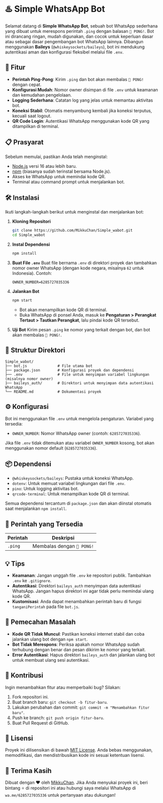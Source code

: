 # ♨️ Simple WhatsApp Bot

Selamat datang di **Simple WhatsApp Bot**, sebuah bot WhatsApp sederhana yang dibuat untuk merespons perintah `.ping` dengan balasan `🏓 PONG!`. Bot ini dirancang ringan, mudah digunakan, dan cocok untuk keperluan dasar atau sebagai dasar pengembangan bot WhatsApp lainnya. Dibangun menggunakan **Baileys** (`@whiskeysockets/baileys`), bot ini mendukung autentikasi aman dan konfigurasi fleksibel melalui file `.env`.

## 🚀 Fitur
- **Perintah Ping-Pong**: Kirim `.ping` dan bot akan membalas `🏓 PONG!` dengan cepat.
- **Konfigurasi Mudah**: Nomor owner disimpan di file `.env` untuk keamanan dan kemudahan pengelolaan.
- **Logging Sederhana**: Catatan log yang jelas untuk memantau aktivitas bot.
- **Koneksi Stabil**: Otomatis menyambung kembali jika koneksi terputus, kecuali saat logout.
- **QR Code Login**: Autentikasi WhatsApp menggunakan kode QR yang ditampilkan di terminal.

## 📋 Prasyarat
Sebelum memulai, pastikan Anda telah menginstal:
- [Node.js](https://nodejs.org/) versi 16 atau lebih baru.
- [npm](https://www.npmjs.com/) (biasanya sudah terinstal bersama Node.js).
- Akses ke WhatsApp untuk memindai kode QR.
- Terminal atau command prompt untuk menjalankan bot.

## 🛠️ Instalasi
Ikuti langkah-langkah berikut untuk menginstal dan menjalankan bot:

1. **Kloning Repositori**
   ```bash
   git clone https://github.com/MikkuChan/Simple_wabot.git
   cd Simple_wabot
   ```

2. **Instal Dependensi**
   ```bash
   npm install
   ```

3. **Buat File `.env`**
   Buat file bernama `.env` di direktori proyek dan tambahkan nomor owner WhatsApp (dengan kode negara, misalnya `62` untuk Indonesia). Contoh:
   ```env
   OWNER_NUMBER=6285727035336
   ```

4. **Jalankan Bot**
   ```bash
   npm start
   ```
   - Bot akan menampilkan kode QR di terminal.
   - Buka WhatsApp di ponsel Anda, masuk ke **Pengaturan > Perangkat Tertaut > Tautkan Perangkat**, lalu pindai kode QR tersebut.

5. **Uji Bot**
   Kirim pesan `.ping` ke nomor yang terkait dengan bot, dan bot akan membalas `🏓 PONG!`.

## 📂 Struktur Direktori
```plaintext
Simple_wabot/
├── bot.js              # File utama bot
├── package.json        # Konfigurasi proyek dan dependensi
├── .env                # File untuk menyimpan variabel lingkungan (misalnya nomor owner)
├── baileys_auth/       # Direktori untuk menyimpan data autentikasi WhatsApp
└── README.md           # Dokumentasi proyek
```

## ⚙️ Konfigurasi
Bot ini menggunakan file `.env` untuk mengelola pengaturan. Variabel yang tersedia:
- `OWNER_NUMBER`: Nomor WhatsApp owner (contoh: `6285727035336`).

Jika file `.env` tidak ditemukan atau variabel `OWNER_NUMBER` kosong, bot akan menggunakan nomor default (`6285727035336`).

## 📦 Dependensi
- `@whiskeysockets/baileys`: Pustaka untuk koneksi WhatsApp.
- `dotenv`: Untuk memuat variabel lingkungan dari file `.env`.
- `pino`: Untuk logging aktivitas bot.
- `qrcode-terminal`: Untuk menampilkan kode QR di terminal.

Semua dependensi tercantum di `package.json` dan akan diinstal otomatis saat menjalankan `npm install`.

## 🔧 Perintah yang Tersedia
| Perintah | Deskripsi                     |
|----------|-------------------------------|
| `.ping`  | Membalas dengan `🏓 PONG!`    |

## 💡 Tips
- **Keamanan**: Jangan unggah file `.env` ke repositori publik. Tambahkan `.env` ke `.gitignore`.
- **Autentikasi**: Direktori `baileys_auth` menyimpan data autentikasi WhatsApp. Jangan hapus direktori ini agar tidak perlu memindai ulang kode QR.
- **Kustomisasi**: Anda dapat menambahkan perintah baru di fungsi `tanganiPerintah` pada file `bot.js`.

## 🐞 Pemecahan Masalah
- **Kode QR Tidak Muncul**: Pastikan koneksi internet stabil dan coba jalankan ulang bot dengan `npm start`.
- **Bot Tidak Merespons**: Periksa apakah nomor WhatsApp sudah terhubung dengan benar dan pesan dikirim ke nomor yang terkait.
- **Error Autentikasi**: Hapus direktori `baileys_auth` dan jalankan ulang bot untuk membuat ulang sesi autentikasi.

## 🤝 Kontribusi
Ingin menambahkan fitur atau memperbaiki bug? Silakan:
1. Fork repositori ini.
2. Buat branch baru: `git checkout -b fitur-baru`.
3. Lakukan perubahan dan commit: `git commit -m "Menambahkan fitur baru"`.
4. Push ke branch: `git push origin fitur-baru`.
5. Buat Pull Request di GitHub.

## 📜 Lisensi
Proyek ini dilisensikan di bawah [MIT License](LICENSE). Anda bebas menggunakan, memodifikasi, dan mendistribusikan kode ini sesuai ketentuan lisensi.

## 🙏 Terima Kasih
Dibuat dengan ❤️ oleh [MikkuChan](https://github.com/MikkuChan). Jika Anda menyukai proyek ini, beri bintang ⭐ di repositori ini atau hubungi saya melalui WhatsApp di `wa.me/6285727035336` untuk pertanyaan atau dukungan!
